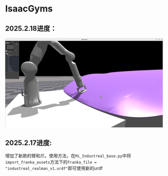 # IsaacGyms

## 2025.2.18进度：

<img src="./src_video/chebiao_v1.png" alt="chebiao_v1" style="zoom:50%;" />

## 2025.2.17进度:

增加了新款的臂和爪，使用方法，在`Mi_Industreal_base.py`中将`import_franka_assets`方法下的`franka_file = "industreal_realman_v1.urdf"`即可使用新的urdf

